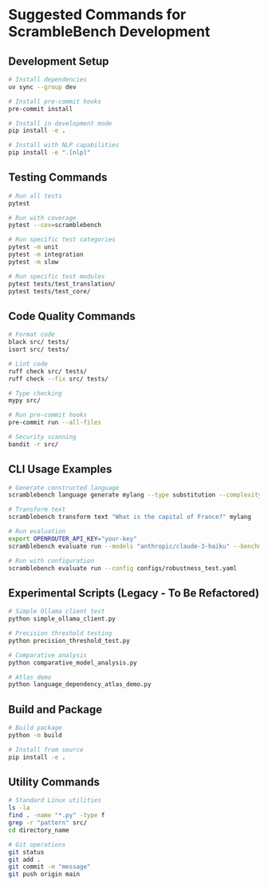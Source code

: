 # Suggested Commands for ScrambleBench Development

## Development Setup
```bash
# Install dependencies
uv sync --group dev

# Install pre-commit hooks
pre-commit install

# Install in development mode
pip install -e .

# Install with NLP capabilities
pip install -e ".[nlp]"
```

## Testing Commands
```bash
# Run all tests
pytest

# Run with coverage
pytest --cov=scramblebench

# Run specific test categories
pytest -m unit
pytest -m integration
pytest -m slow

# Run specific test modules
pytest tests/test_translation/
pytest tests/test_core/
```

## Code Quality Commands
```bash
# Format code
black src/ tests/
isort src/ tests/

# Lint code
ruff check src/ tests/
ruff check --fix src/ tests/

# Type checking  
mypy src/

# Run pre-commit hooks
pre-commit run --all-files

# Security scanning
bandit -r src/
```

## CLI Usage Examples
```bash
# Generate constructed language
scramblebench language generate mylang --type substitution --complexity 5

# Transform text
scramblebench transform text "What is the capital of France?" mylang

# Run evaluation
export OPENROUTER_API_KEY="your-key"
scramblebench evaluate run --models "anthropic/claude-3-haiku" --benchmarks "data/benchmarks/logic_reasoning.json" --experiment-name "demo" --max-samples 5

# Run with configuration
scramblebench evaluate run --config configs/robustness_test.yaml
```

## Experimental Scripts (Legacy - To Be Refactored)
```bash
# Simple Ollama client test
python simple_ollama_client.py

# Precision threshold testing
python precision_threshold_test.py

# Comparative analysis
python comparative_model_analysis.py

# Atlas demo
python language_dependency_atlas_demo.py
```

## Build and Package
```bash
# Build package
python -m build

# Install from source
pip install -e .
```

## Utility Commands
```bash
# Standard Linux utilities
ls -la
find . -name "*.py" -type f
grep -r "pattern" src/
cd directory_name

# Git operations
git status
git add .
git commit -m "message"
git push origin main
```